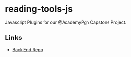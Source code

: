 # reading-tools-js #
Javascript Plugins for our @AcademyPgh Capstone Project.


## Links ##
- [Back End Repo](https://github.com/SpenserMG/Reading-Assistance)